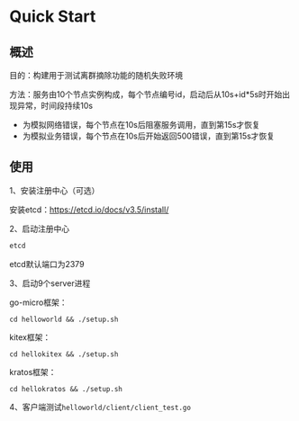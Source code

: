 # Quick Start

## 概述

目的：构建用于测试离群摘除功能的随机失败环境

方法：服务由10个节点实例构成，每个节点编号id，启动后从10s+id*5s时开始出现异常，时间段持续10s

- 为模拟网络错误，每个节点在10s后阻塞服务调用，直到第15s才恢复
- 为模拟业务错误，每个节点在10s后开始返回500错误，直到第15s才恢复

## 使用

1、安装注册中心（可选）

安装etcd：https://etcd.io/docs/v3.5/install/

2、启动注册中心

```bash
etcd 
```

etcd默认端口为2379

3、启动9个server进程

go-micro框架：
```
cd helloworld && ./setup.sh
```
kitex框架：
```
cd hellokitex && ./setup.sh
```
kratos框架：
```
cd hellokratos && ./setup.sh
```

4、客户端测试`helloworld/client/client_test.go`